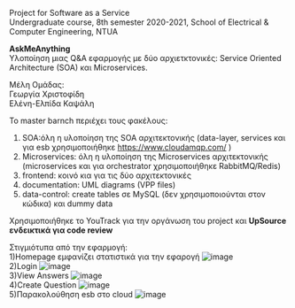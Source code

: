 Project for Software as a Service <br>
Undergraduate course, 8th semester 2020-2021, School of Electrical & Computer Engineering, NTUA <br>

**ΑskMeAnything**<br>
Υλοποίηση μιας Q&A εφαρμογής με δύο αρχιετκτονικές: Service Oriented Architecture (SOA) και Microservices. <br>

Μέλη Ομάδας:<br>
Γεωργία Χριστοφίδη <br>
Ελένη-Ελπίδα Καψάλη <br>

To master barnch περιέχει τους φακέλους:
1) SOA:όλη η υλοποίηση της SOA αρχιτεκτονικής (data-layer, services και για esb χρησιμοποιήθηκε https://www.cloudamqp.com/ )
2) Microservices: όλη η υλοποίηση της Microservices αρχιτεκτονικής (microservices και για orchestrator χρησιμοποιήθηκε RabbitMQ/Redis)
3) frontend: κοινό κια για τις δύο αρχιτεκτονικές
4) documentation: UML diagrams (VPP files)
5) data-control: create tables σε MySQL (δεν χρησιμοποιούνται στον κώδικα) και dummy data

Χρησιμοποιήθηκε το YouTrack για την οργάνωση του project και **UpSource ενδεικτικά για code review**

Στιγμιότυπα από την εφαρμογή: <br>
1)Homepage εμφανίζει στατιστικά για την εφαρογή
![image](https://user-images.githubusercontent.com/63153771/127739005-4aba801c-c3f0-4b4f-80fd-1d778279169a.png)
<br>
2)Login
![image](https://user-images.githubusercontent.com/63153771/127739057-9129bdda-49be-4811-b67d-9a876682b134.png)
<br>
3)View Answers
![image](https://user-images.githubusercontent.com/63153771/127739455-fb1a9092-4c37-4213-a118-9f9124077f38.png)
<br>
4)Create Question
![image](https://user-images.githubusercontent.com/63153771/127739090-13f685bf-54b3-4b45-a32d-6bae5a7a1fa5.png)
<br>
5)Παρακολούθηση esb στο cloud
![image](https://user-images.githubusercontent.com/63153771/127739122-f50a9f3d-f7ec-4c7a-bbf7-439ac5a18613.png)



